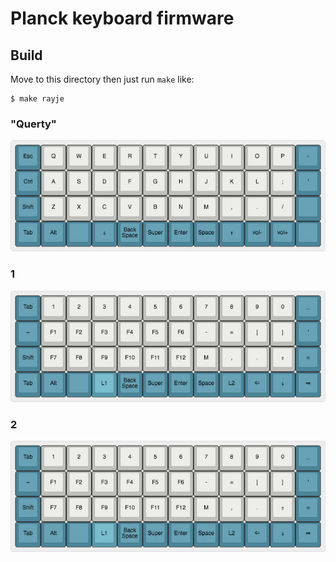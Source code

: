 Planck keyboard firmware
========================

## Build
Move to this directory then just run `make` like:

    $ make rayje

### "Querty"

[![keyboard layout](https://github.com/rayje/qmk_firmware/raw/master/keyboards/planck/keymaps/rayje/querty.jpg)](https://github.com/rayje/qmk_firmware/raw/master/keyboards/planck/keymaps/rayje/querty.jpg)

### 1 

[![keyboard layout](https://github.com/rayje/qmk_firmware/raw/master/keyboards/planck/keymaps/rayje/layer1.jpg)](https://github.com/rayje/qmk_firmware/raw/master/keyboards/planck/keymaps/rayje/layer1.jpg)

### 2

[![keyboard layout](https://github.com/rayje/qmk_firmware/raw/master/keyboards/planck/keymaps/rayje/layer1.jpg)](https://github.com/rayje/qmk_firmware/raw/master/keyboards/planck/keymaps/rayje/layer1.jpg)

